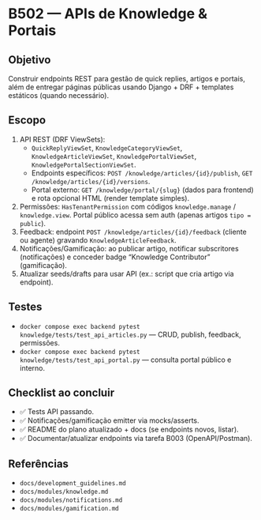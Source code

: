 # B502 — APIs de Knowledge & Portais

## Objetivo
Construir endpoints REST para gestão de quick replies, artigos e portais, além de entregar páginas públicas usando Django + DRF + templates estáticos (quando necessário).

## Escopo
1. API REST (DRF ViewSets):
   - `QuickReplyViewSet`, `KnowledgeCategoryViewSet`, `KnowledgeArticleViewSet`, `KnowledgePortalViewSet`, `KnowledgePortalSectionViewSet`.
   - Endpoints específicos: `POST /knowledge/articles/{id}/publish`, `GET /knowledge/articles/{id}/versions`.
   - Portal externo: `GET /knowledge/portal/{slug}` (dados para frontend) e rota opcional HTML (render template simples).
2. Permissões: `HasTenantPermission` com códigos `knowledge.manage` / `knowledge.view`. Portal público acessa sem auth (apenas artigos `tipo = public`).
3. Feedback: endpoint `POST /knowledge/articles/{id}/feedback` (cliente ou agente) gravando `KnowledgeArticleFeedback`.
4. Notificações/Gamificação: ao publicar artigo, notificar subscritores (notificações) e conceder badge “Knowledge Contributor” (gamificação).
5. Atualizar seeds/drafts para usar API (ex.: script que cria artigo via endpoint).

## Testes
- `docker compose exec backend pytest knowledge/tests/test_api_articles.py` — CRUD, publish, feedback, permissões.
- `docker compose exec backend pytest knowledge/tests/test_api_portal.py` — consulta portal público e interno.

## Checklist ao concluir
- ✅ Tests API passando.
- ✅ Notificações/gamificação emitter via mocks/asserts.
- ✅ README do plano atualizado + docs (se endpoints novos, listar).
- ✅ Documentar/atualizar endpoints via tarefa B003 (OpenAPI/Postman).

## Referências
- `docs/development_guidelines.md`
- `docs/modules/knowledge.md`
- `docs/modules/notifications.md`
- `docs/modules/gamification.md`
